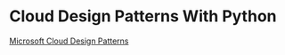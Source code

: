 # Cloud Design Patterns With Python

[Microsoft Cloud Design Patterns](https://learn.microsoft.com/en-us/azure/architecture/patterns/)
